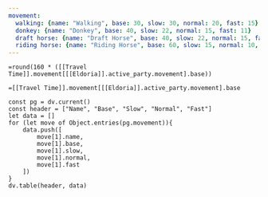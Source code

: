 ```yaml
---
movement:
  walking: {name: "Walking", base: 30, slow: 30, normal: 20, fast: 15}
  donkey: {name: "Donkey", base: 40, slow: 22, normal: 15, fast: 11}
  draft horse: {name: "Draft Horse", base: 40, slow: 22, normal: 15, fast: 11}
  riding horse: {name: "Riding Horse", base: 60, slow: 15, normal: 10, fast: 8}
---
```

`=round(160 * ([[Travel Time]].movement[[[Eldoria]].active_party.movement].base))`

`=[[Travel Time]].movement[[[Eldoria]].active_party.movement].base`

 
```dataviewjs
const pg = dv.current()
const header = ["Name", "Base", "Slow", "Normal", "Fast"]
let data = []
for (let move of Object.entries(pg.movement)){
	data.push([
		move[1].name,
		move[1].base,
		move[1].slow,
		move[1].normal,
		move[1].fast
	])
}
dv.table(header, data)
```